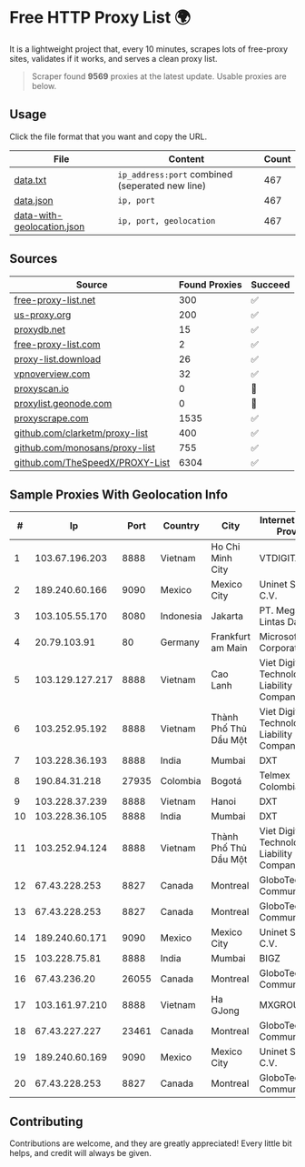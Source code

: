 
# Free HTTP Proxy List 🌍

It is a lightweight project that, every 10 minutes, scrapes lots of free-proxy sites, validates if it works, and serves a clean proxy list.


> Scraper found **9569** proxies at the latest update. Usable proxies are below.

## Usage

Click the file format that you want and copy the URL.


|File|Content|Count|
|----|-------|-----|
|[data.txt](https://raw.githubusercontent.com/themiralay/Proxy-List-World/master/data.txt)|`ip_address:port` combined (seperated new line)|467|
|[data.json](https://raw.githubusercontent.com/themiralay/Proxy-List-World/master/data.json)|`ip, port`|467|
|[data-with-geolocation.json](https://raw.githubusercontent.com/themiralay/Proxy-List-World/master/data-with-geolocation.json)|`ip, port, geolocation`|467|

## Sources

|Source|Found Proxies|Succeed|
|------|-------------|-------|
|[free-proxy-list.net](https://free-proxy-list.net)|300|✅|
|[us-proxy.org](https://www.us-proxy.org)|200|✅|
|[proxydb.net](http://proxydb.net)|15|✅|
|[free-proxy-list.com](https://free-proxy-list.com/?page=&port=&type%5B%5D=http&type%5B%5D=https&up_time=0&search=Search)|2|✅|
|[proxy-list.download](https://www.proxy-list.download/HTTP)|26|✅|
|[vpnoverview.com](https://vpnoverview.com/privacy/anonymous-browsing/free-proxy-servers)|32|✅|
|[proxyscan.io](https://www.proxyscan.io)|0|🚫|
|[proxylist.geonode.com](https://proxylist.geonode.com/api/proxy-list?limit=300&page=1&sort_by=lastChecked&sort_type=desc&protocols=http,https)|0|🚫|
|[proxyscrape.com](https://api.proxyscrape.com/v2/?request=displayproxies&protocol=http&timeout=10000&country=all&ssl=all&anonymity=all)|1535|✅|
|[github.com/clarketm/proxy-list](https://raw.githubusercontent.com/clarketm/proxy-list/master/proxy-list-raw.txt)|400|✅|
|[github.com/monosans/proxy-list](https://raw.githubusercontent.com/monosans/proxy-list/main/proxies/http.txt)|755|✅|
|[github.com/TheSpeedX/PROXY-List](https://raw.githubusercontent.com/TheSpeedX/PROXY-List/master/http.txt)|6304|✅|


## Sample Proxies With Geolocation Info

|#|Ip|Port|Country|City|Internet Service Provider|
|-|--|----|-------|----|-------------------------|
|1|103.67.196.203|8888|Vietnam|Ho Chi Minh City|VTDIGITAL|
|2|189.240.60.166|9090|Mexico|Mexico City|Uninet S.A. de C.V.|
|3|103.105.55.170|8080|Indonesia|Jakarta|PT. Mega Artha Lintas Data|
|4|20.79.103.91|80|Germany|Frankfurt am Main|Microsoft Corporation|
|5|103.129.127.217|8888|Vietnam|Cao Lanh|Viet Digital Technology Liability Company|
|6|103.252.95.192|8888|Vietnam|Thành Phố Thủ Dầu Một|Viet Digital Technology Liability Company|
|7|103.228.36.193|8888|India|Mumbai|DXT|
|8|190.84.31.218|27935|Colombia|Bogotá|Telmex Colombia S.A.|
|9|103.228.37.239|8888|Vietnam|Hanoi|DXT|
|10|103.228.36.105|8888|India|Mumbai|DXT|
|11|103.252.94.124|8888|Vietnam|Thành Phố Thủ Dầu Một|Viet Digital Technology Liability Company|
|12|67.43.228.253|8827|Canada|Montreal|GloboTech Communications|
|13|67.43.228.253|8827|Canada|Montreal|GloboTech Communications|
|14|189.240.60.171|9090|Mexico|Mexico City|Uninet S.A. de C.V.|
|15|103.228.75.81|8888|India|Mumbai|BIGZ|
|16|67.43.236.20|26055|Canada|Montreal|GloboTech Communications|
|17|103.161.97.210|8888|Vietnam|Ha GJong|MXGROUP|
|18|67.43.227.227|23461|Canada|Montreal|GloboTech Communications|
|19|189.240.60.169|9090|Mexico|Mexico City|Uninet S.A. de C.V.|
|20|67.43.228.253|8827|Canada|Montreal|GloboTech Communications|



## Contributing

Contributions are welcome, and they are greatly appreciated! Every
little bit helps, and credit will always be given.

